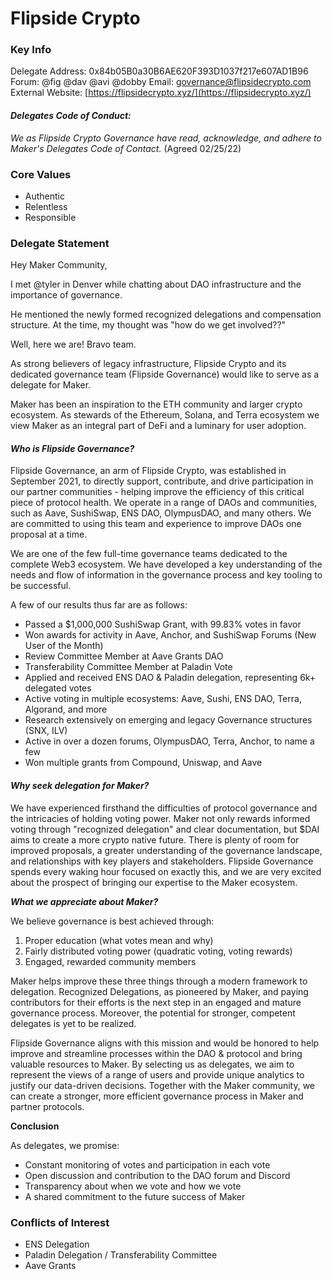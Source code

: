 # Flipside Crypto

### Key Info


Delegate Address: 0x84b05B0a30B6AE620F393D1037f217e607AD1B96
Forum: @fig @dav @avi @dobby 
Email: [governance@flipsidecrypto.com](mailto:governance@flipsidecrypto.com)
External Website: [https://flipsidecrypto.xyz/](https://flipsidecrypto.xyz/)

#### *Delegates Code of Conduct:* 
 *We as Flipside Crypto Governance have read, acknowledge, and adhere to Maker's Delegates Code of Contact.* (Agreed 02/25/22) 

### Core Values

* Authentic 
* Relentless
* Responsible

### Delegate Statement

Hey Maker Community,

I met @tyler in Denver while chatting about DAO infrastructure and the importance of governance.

He mentioned the newly formed recognized delegations and compensation structure. At the time, my thought was "how do we get involved??"

Well, here we are! Bravo team.

As strong believers of legacy infrastructure, Flipside Crypto and its dedicated governance team (Flipside Governance) would like to serve as a delegate for Maker.

Maker has been an inspiration to the ETH community and larger crypto ecosystem. As stewards of the Ethereum, Solana, and Terra ecosystem we view Maker as an integral part of DeFi and a luminary for user adoption.

#### *Who is Flipside Governance?*

Flipside Governance, an arm of Flipside Crypto, was established in September 2021, to directly support, contribute, and drive participation in our partner communities - helping improve the efficiency of this critical piece of protocol health. We operate in a range of DAOs and communities, such as Aave, SushiSwap, ENS DAO, OlympusDAO, and many others. We are committed to using this team and experience to improve DAOs one proposal at a time.

We are one of the few full-time governance teams dedicated to the complete Web3 ecosystem. We have developed a key understanding of the needs and flow of information in the governance process and key tooling to be successful.

A few of our results thus far are as follows:
 
* Passed a $1,000,000 SushiSwap Grant, with 99.83% votes in favor
* Won awards for activity in Aave, Anchor, and SushiSwap Forums (New User of the Month)
* Review Committee Member at Aave Grants DAO
* Transferability Committee Member at Paladin Vote
* Applied and received ENS DAO & Paladin delegation, representing 6k+ delegated votes
* Active voting in multiple ecosystems: Aave, Sushi, ENS DAO, Terra, Algorand, and more
* Research extensively on emerging and legacy Governance structures (SNX, ILV)
* Active in over a dozen forums, OlympusDAO, Terra, Anchor, to name a few
* Won multiple grants from Compound, Uniswap, and Aave

#### *Why seek delegation for Maker?*

We have experienced firsthand the difficulties of protocol governance and the intricacies of holding voting power. Maker not only rewards informed voting through "recognized delegation" and clear documentation, but $DAI aims to create a more crypto native future. There is plenty of room for improved proposals, a greater understanding of the governance landscape, and relationships with key players and stakeholders. Flipside Governance spends every waking hour focused on exactly this, and we are very excited about the prospect of bringing our expertise to the Maker ecosystem.

***What we appreciate about Maker?***

We believe governance is best achieved through:

1. Proper education (what votes mean and why)
2. Fairly distributed voting power (quadratic voting, voting rewards)
3. Engaged, rewarded community members

Maker helps improve these three things through a modern framework to delegation. Recognized Delegations, as pioneered by Maker, and paying contributors for their efforts is the next step in an engaged and mature governance process. Moreover, the potential for stronger, competent delegates is yet to be realized.

Flipside Governance aligns with this mission and would be honored to help improve and streamline processes within the DAO & protocol and bring valuable resources to Maker. By selecting us as delegates, we aim to represent the views of a range of users and provide unique analytics to justify our data-driven decisions. Together with the Maker community, we can create a stronger, more efficient governance process in Maker and partner protocols.

**Conclusion**

As delegates, we promise:

* Constant monitoring of votes and participation in each vote
* Open discussion and contribution to the DAO forum and Discord
* Transparency about when we vote and how we vote
* A shared commitment to the future success of Maker




### Conflicts of Interest


* ENS Delegation
* Paladin Delegation / Transferability Committee
* Aave Grants
